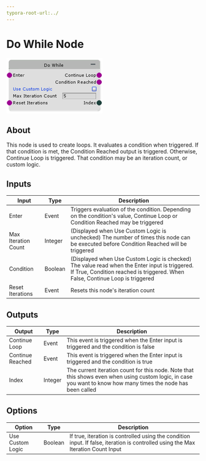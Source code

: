```yaml
---
typora-root-url:../
---
```


# Do While Node

![Do-While](/IMG/Do-While.png)

## About

This node is used to create loops. It evaluates a condition when triggered. If that condition is met, the Condition Reached output is triggered. Otherwise, Continue Loop is triggered. That condition may be an iteration count, or custom logic.

## Inputs
Input | Type | Description
------------ | ------|-------
Enter | Event | Triggers evaluation of the condition. Depending on the condition's value, Continue Loop or Condition Reached may be triggered
Max Iteration Count | Integer | (Displayed when Use Custom Logic is unchecked) The number of times this node can be executed before Condition Reached will be triggered
Condition | Boolean| (Displayed when Use Custom Logic is checked) The value read when the Enter input is triggered. If True, Condition reached is triggered. When False, Continue Loop is triggered
Reset Iterations | Event | Resets this node's iteration count

## Outputs
Output | Type| Description
------------ | -------|------
Continue Loop | Event | This event is triggered when the Enter input is triggered and the condition is false
Continue Reached | Event | This event is triggered when the Enter input is triggered and the condition is true
Index | Integer | The current iteration count for this node. Note that this shows even when using custom logic, in case you want to know how many times the node has been called

## Options
Option | Type | Description
------------ | -------|------
Use Custom Logic | Boolean | If true, iteration is controlled using the condition input. If false, iteration is controlled using the Max Iteration Count Input

